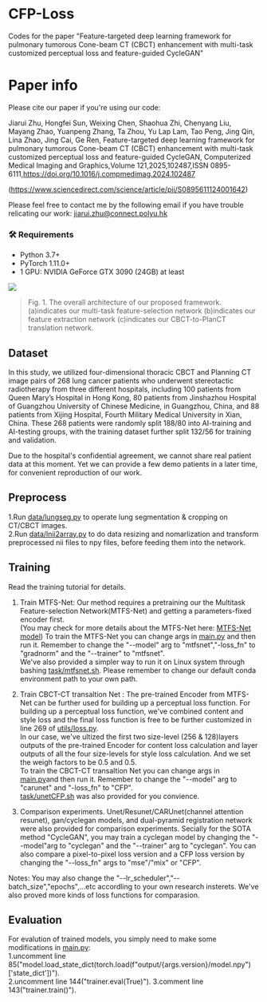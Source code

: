 # CFP-Loss
Codes for the paper "Feature-targeted deep learning framework for pulmonary tumorous Cone-beam CT (CBCT) enhancement with multi-task customized perceptual loss and feature-guided CycleGAN"

# Paper info
Please cite our paper if you're using our code: 

Jiarui Zhu, Hongfei Sun, Weixing Chen, Shaohua Zhi, Chenyang Liu, Mayang Zhao, Yuanpeng Zhang, Ta Zhou, Yu Lap Lam, Tao Peng, Jing Qin, Lina Zhao, Jing Cai, Ge Ren,
Feature-targeted deep learning framework for pulmonary tumorous Cone-beam CT (CBCT) enhancement with multi-task customized perceptual loss and feature-guided CycleGAN,
Computerized Medical Imaging and Graphics,Volume 121,2025,102487,ISSN 0895-6111,https://doi.org/10.1016/j.compmedimag.2024.102487

(https://www.sciencedirect.com/science/article/pii/S0895611124001642)

Please feel free to contact me by the following email if you have trouble relicating our work: jiarui.zhu@connect.polyu.hk

### 🛠 Requirements
- Python 3.7+
- PyTorch 1.11.0+
- 1 GPU: NVIDIA GeForce GTX 3090 (24GB) at least

![](figure1.jpg)
> Fig. 1.  The overall architecture of our proposed framework.(a)indicates our multi-task feature-selection network (b)indicates our feature extraction network (c)indicates our CBCT-to-PlanCT translation network.

## Dataset

In this study, we utilized four-dimensional thoracic CBCT and Planning CT image pairs of 268 lung cancer patients who underwent stereotactic radiotherapy from three different hospitals, including 100 patients from Queen Mary’s Hospital in Hong Kong, 80 patients from Jinshazhou Hospital of Guangzhou University of Chinese Medicine, in Guangzhou, China, and 88 patients from Xijing Hospital, Fourth Military Medical University in Xian, China. These 268 patients were randomly split 188/80 into AI-training and AI-testing groups, with the training dataset further split 132/56 for training and validation.

Due to the hospital's confidential agreement, we cannot share real patient data at this moment. Yet we can provide a few demo patients in a later time, for convenient reproduction of our work.

## Preprocess 
1.Run [data/lungseg.py](https://github.com/zhujiarui42/CPF-Loss/data/lungseg.py) to operate lung segmentation & cropping on CT/CBCT images.  
2.Run [data/lnii2array.py](https://github.com/zhujiarui42/CPF-Loss/data/nii2array.py) to do data resizing and nomarlization and transform preprocessed nii files to npy files, before feeding them into the network.  

## Training
Read the training tutorial for details.
1. Train MTFS-Net: Our method requires a pretraining our the Multitask Feature-selection Network(MTFS-Net) and getting a parameters-fixed encoder first.  
(You may check for more details about the MTFS-Net here: [MTFS-Net model](https://github.com/zhujiarui42/CPF-Loss/models/MultitaskModels/MTFSnet.py))
To train the MTFS-Net you can change args in [main.py](https://github.com/zhujiarui42/CPF-Loss/main.py) and then run it. Remember to change the "--model" arg to "mtfsnet","-loss_fn" to "gradnorm" and the "--trainer" to "mtfsnet".  
We've also provided a simpler way to run it on Linux system through bashing [task/mtfsnet.sh](https://github.com/zhujiarui42/CPF-Loss/task/mtfsnet.sh). Please remember to change our default conda environment path to your own path.  

2. Train CBCT-CT transaltion Net : The pre-trained Encoder from MTFS-Net can be further used for building up a perceptual loss function. For building up a perceptual loss function, we've combined content and style loss and the final loss function is free to be further customized in line 269 of  [utils/loss.py](https://github.com/zhujiarui42/CPF-Loss/utils/loss.py).  
In our case, we've ultized the first two size-level (256 & 128)layers outputs of the pre-trained Encoder for content loss calculation and layer outputs of all the four size-levels for style loss calculation. And we set the weigh factors to be  0.5 and 0.5.  
To train the CBCT-CT transaltion Net you can change args in [main.py](https://github.com/zhujiarui42/CPF-Loss/main.py)and then run it. Remember to change the "--model" arg to "carunet" and "-loss_fn" to "CFP".  
[task/unetCFP.sh](https://github.com/zhujiarui42/CPF-Loss/task/mtfsnet.sh) was also provided for you convience.

3.  Comparison experiments. Unet/Resunet/CARUnet(channel attention resunet), gan/cyclegan models, and dual-pyramid registration network were also provided for comparison experiments. Secially for the SOTA method "CycleGAN", you may train a cyclegan model by changing the "--model"arg to "cyclegan" and the "--trainer" arg to "cyclegan". You can also compare a pixel-to-pixel loss version and a CFP loss version by changing the "--loss_fn" args to "mse"/"mix" or "CFP". 

Notes: You may also change the "--lr_scheduler","--batch_size","epochs",...etc accordling to your own research insterets. We've also proved more kinds of loss functions for comparasion.

## Evaluation
For evalution of trained models, you simply need to make some modifications in [main.py](https://github.com/zhujiarui42/CPF-Loss/main.py):   
1.uncomment line 85("model.load_state_dict(torch.load(f"output/{args.version}/model.npy")['state_dict'])").     
2.uncomment line 144("trainer.eval(True)"). 
3.comment line 143("trainer.train()").  
